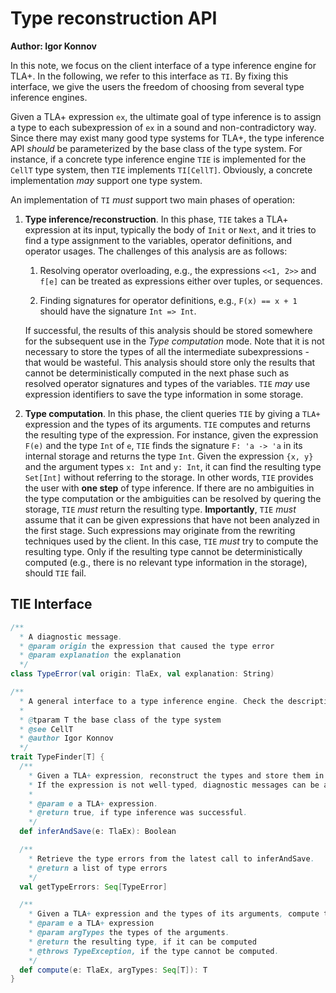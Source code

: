 Type reconstruction API
=======================

**Author: Igor Konnov**

In this note, we focus on the client interface of a type inference engine for TLA+.
In the following, we refer to this interface as ``TI``.
By fixing this interface, we give the users the freedom of choosing from several
type inference engines.

Given a TLA+ expression ``ex``, the ultimate goal of type inference is to assign a type
to each subexpression of ``ex`` in a sound and non-contradictory way. Since there may exist
many good type systems for TLA+, the type inference API _should_ be parameterized by the
base class of the type system. For instance, if a concrete type inference engine ``TIE`` is
implemented for the ``CellT`` type system, then ``TIE`` implements ``TI[CellT]``. Obviously,
a concrete implementation _may_ support one type system.

An implementation of ``TI`` _must_ support two main phases of operation:

1. **Type inference/reconstruction**. In this phase, ``TIE`` takes a TLA+ expression
  at its input, typically the body of ``Init`` or ``Next``, and it tries to find a type
  assignment to the variables, operator definitions, and operator usages. The challenges of
  this analysis are as follows:

   1. Resolving operator overloading, e.g., the expressions ``<<1, 2>>`` and ``f[e]``
    can be treated as expressions either over tuples, or sequences.

   2. Finding signatures for operator definitions, e.g., ``F(x) == x + 1`` should have
    the signature ``Int => Int``.

   If successful, the results of this analysis should be stored somewhere for the subsequent use
   in the _Type computation_ mode. Note that it is not necessary to store the types of all the intermediate
   subexpressions - that would be wasteful. This analysis should store only the results that cannot
   be deterministically computed in the next phase such as resolved operator signatures and types of the variables.
   ``TIE`` _may_ use expression identifiers to save the type information in some storage.

2. **Type computation**. In this phase, the client queries ``TIE`` by giving a ``TLA+`` expression
    and the types of its arguments. ``TIE`` computes and returns the resulting type of the expression.
    For instance, given the expression ``F(e)`` and the type ``Int`` of ``e``, ``TIE`` finds the signature
    ``F: 'a -> 'a`` in its internal storage and returns the type ``Int``. Given the expression ``{x, y}``
    and the argument types ``x: Int`` and ``y: Int``, it can find the resulting type ``Set[Int]`` without
    referring to the storage. In other words, ``TIE`` provides the user with **one step** of type inference.
    If there are no ambiguities in the type computation or the ambiguities can be resolved by quering the storage,
    ``TIE`` _must_ return the resulting type. **Importantly**, ``TIE`` _must_ assume that it can be given expressions
    that have not been analyzed in the first stage. Such expressions may originate from the rewriting techniques
    used by the client. In this case, ``TIE`` _must_ try to compute the resulting type. Only if the resulting type
    cannot be deterministically computed (e.g., there is no relevant type information in the storage),
    should ``TIE`` fail.


## TIE Interface

```scala
/**
  * A diagnostic message.
  * @param origin the expression that caused the type error
  * @param explanation the explanation
  */
class TypeError(val origin: TlaEx, val explanation: String)

/**
  * A general interface to a type inference engine. Check the description in docs/types-api.md.
  *
  * @tparam T the base class of the type system
  * @see CellT
  * @author Igor Konnov
  */
trait TypeFinder[T] {
  /**
    * Given a TLA+ expression, reconstruct the types and store them in an internal storage.
    * If the expression is not well-typed, diagnostic messages can be accessed with getTypeErrors.
    *
    * @param e a TLA+ expression.
    * @return true, if type inference was successful.
    */
  def inferAndSave(e: TlaEx): Boolean

  /**
    * Retrieve the type errors from the latest call to inferAndSave.
    * @return a list of type errors
    */
  val getTypeErrors: Seq[TypeError]

  /**
    * Given a TLA+ expression and the types of its arguments, compute the resulting type, if possible.
    * @param e a TLA+ expression
    * @param argTypes the types of the arguments.
    * @return the resulting type, if it can be computed
    * @throws TypeException, if the type cannot be computed.
    */
  def compute(e: TlaEx, argTypes: Seq[T]): T
}
```







